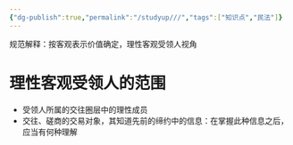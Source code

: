 ```yaml
---
{"dg-publish":true,"permalink":"/studyup///","tags":["知识点","民法"]}
---
```


规范解释：按客观表示价值确定，理性客观受领人视角
# 理性客观受领人的范围
- 受领人所属的交往圈层中的理性成员
- 交往、磋商的交易对象，其知道先前的缔约中的信息：在掌握此种信息之后，应当有何种理解